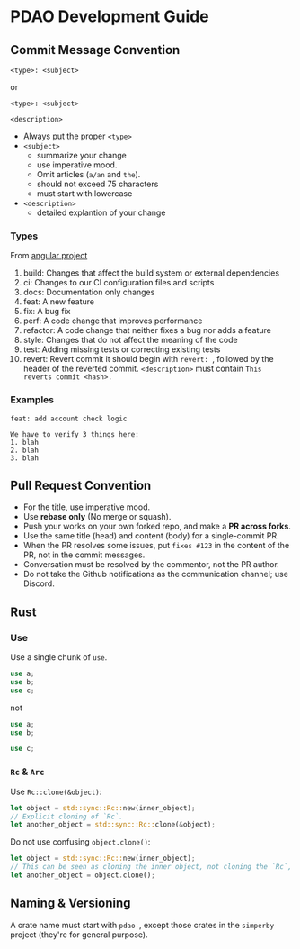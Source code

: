 # PDAO Development Guide

## Commit Message Convention

```
<type>: <subject>
```

or

```
<type>: <subject>

<description>
```

- Always put the proper `<type>`
- `<subject>`
  - summarize your change
  - use imperative mood.
  - Omit articles (`a/an` and `the`).
  - should not exceed 75 characters
  - must start with lowercase
- `<description>` 
  - detailed explantion of your change

### Types
From [angular project](https://github.com/angular/angular/blob/22b96b9/CONTRIBUTING.md#-commit-message-guidelines)

1. build: Changes that affect the build system or external dependencies 
2. ci: Changes to our CI configuration files and scripts 
3. docs: Documentation only changes
4. feat: A new feature
5. fix: A bug fix
6. perf: A code change that improves performance
7. refactor: A code change that neither fixes a bug nor adds a feature
8. style: Changes that do not affect the meaning of the code 
9. test: Adding missing tests or correcting existing tests
10. revert: Revert commit it should begin with `revert: `, followed by the header of the reverted commit. 
`<description>` must contain `This reverts commit <hash>.`

### Examples
```
feat: add account check logic

We have to verify 3 things here:
1. blah
2. blah
3. blah
```

## Pull Request Convention
- For the title, use imperative mood.
- Use **rebase only** (No merge or squash).
- Push your works on your own forked repo, and make a **PR across forks**.
- Use the same title (head) and content (body) for a single-commit PR.
- When the PR resolves some issues, put `fixes #123` in the content of the PR, not in the commit messages.
- Conversation must be resolved by the commentor, not the PR author.
- Do not take the Github notifications as the communication channel; use Discord. 


## Rust
### Use
Use a single chunk of `use`.

```rust
use a;
use b;
use c;
```
not
```rust
use a;
use b;

use c;
```

### `Rc` & `Arc`
Use `Rc::clone(&object)`:
```rust
let object = std::sync::Rc::new(inner_object);
// Explicit cloning of `Rc`.
let another_object = std::sync::Rc::clone(&object);
```
Do not use confusing `object.clone()`:
```rust
let object = std::sync::Rc::new(inner_object);
// This can be seen as cloning the inner object, not cloning the `Rc`, to other reviewers.
let another_object = object.clone();
```

## Naming & Versioning
A crate name must start with `pdao-`, except those crates in the `simperby` project (they're for general purpose).
